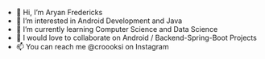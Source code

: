 - 👋 Hi, I’m Aryan Fredericks
- 👀 I’m interested in Android Development and Java
- 🌱 I’m currently learning Computer Science and Data Science
- 💞️ I would love to collaborate on Android / Backend-Spring-Boot Projects
- 📫 You can reach me @croooksi on Instagram

<!---
aryanfredericks/aryanfredericks is a ✨ special ✨ repository because its `README.md` (this file) appears on your GitHub profile.
You can click the Preview link to take a look at your changes.
--->
